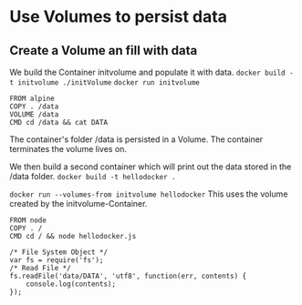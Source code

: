 # Use Volumes to persist data

## Create a Volume an fill with data
We build the Container initvolume and populate it with data.
`docker build -t initvolume ./initVolume`
`docker run initvolume`
```
FROM alpine
COPY . /data
VOLUME /data
CMD cd /data && cat DATA
```
The container's folder /data is persisted in a Volume.
The container terminates the volume lives on.

We then build a second container which will print out the data stored in the /data folder.
`docker build -t hellodocker .`

`docker run --volumes-from initvolume hellodocker`
This uses the volume created by the initvolume-Container.
```
FROM node
COPY . /
CMD cd / && node hellodocker.js
```

```
/* File System Object */
var fs = require('fs');
/* Read File */
fs.readFile('data/DATA', 'utf8', function(err, contents) {
    console.log(contents);
});
```


